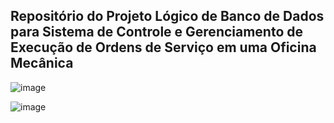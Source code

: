 ## Repositório do Projeto Lógico de Banco de Dados para Sistema de Controle e Gerenciamento de Execução de Ordens de Serviço em uma Oficina Mecânica

![image](https://github.com/VinnyMoraes-dev/projeto-logico-BD-oficina-mecanica/assets/56524332/dcdd938b-1486-4ee8-8be7-9f38c9b2c9f9)

![image](https://github.com/VinnyMoraes-dev/projeto-logico-BD-oficina-mecanica/assets/56524332/b17ce016-7722-4857-a326-cef7aae15c1b)
